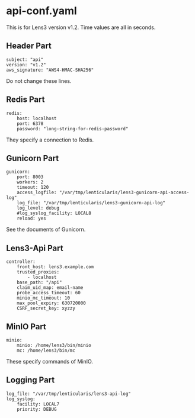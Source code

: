 # api-conf.yaml

This is for Lens3 version v1.2.  Time values are all in seconds.

## Header Part

```
subject: "api"
version: "v1.2"
aws_signature: "AWS4-HMAC-SHA256"
```
Do not change these lines.

## Redis Part

```
redis:
    host: localhost
    port: 6378
    password: "long-string-for-redis-password"
```

They specify a connection to Redis.

## Gunicorn Part

```
gunicorn:
    port: 8003
    workers: 2
    timeout: 120
    access_logfile: "/var/tmp/lenticularis/lens3-gunicorn-api-access-log"
    log_file: "/var/tmp/lenticularis/lens3-gunicorn-api-log"
    log_level: debug
    #log_syslog_facility: LOCAL8
    reload: yes
```

See the documents of Gunicorn.

## Lens3-Api Part

```
controller:
    front_host: lens3.example.com
    trusted_proxies:
        - localhost
    base_path: "/api"
    claim_uid_map: email-name
    probe_access_timeout: 60
    minio_mc_timeout: 10
    max_pool_expiry: 630720000
    CSRF_secret_key: xyzzy
```

## MinIO Part

```
minio:
    minio: /home/lens3/bin/minio
    mc: /home/lens3/bin/mc
```

These specify commands of MinIO.

## Logging Part

```
log_file: "/var/tmp/lenticularis/lens3-api-log"
log_syslog:
    facility: LOCAL7
    priority: DEBUG
```

